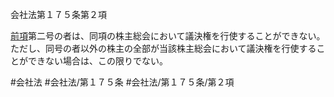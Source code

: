 会社法第１７５条第２項

[前項](会社法＿＿＿＿第１７５条第１項)第二号の者は、同項の株主総会において議決権を行使することができない。ただし、同号の者以外の株主の全部が当該株主総会において議決権を行使することができない場合は、この限りでない。

#会社法
#会社法/第１７５条
#会社法/第１７５条/第２項
